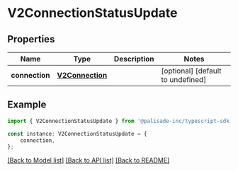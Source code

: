 # V2ConnectionStatusUpdate


## Properties

Name | Type | Description | Notes
------------ | ------------- | ------------- | -------------
**connection** | [**V2Connection**](V2Connection.md) |  | [optional] [default to undefined]

## Example

```typescript
import { V2ConnectionStatusUpdate } from '@palisade-inc/typescript-sdk';

const instance: V2ConnectionStatusUpdate = {
    connection,
};
```

[[Back to Model list]](../README.md#documentation-for-models) [[Back to API list]](../README.md#documentation-for-api-endpoints) [[Back to README]](../README.md)
